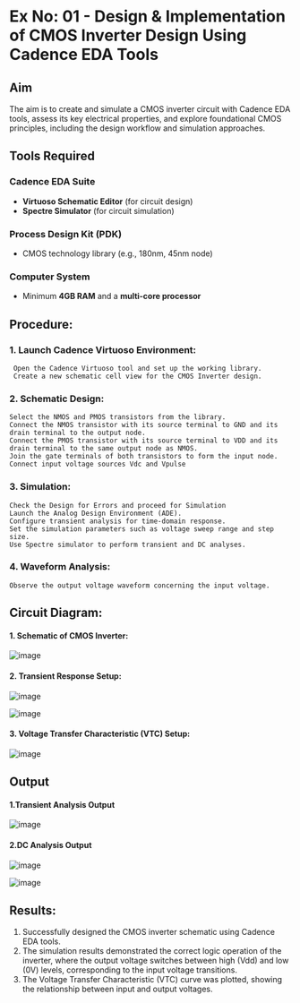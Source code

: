 # Ex No: 01 - Design & Implementation of CMOS Inverter Design Using Cadence EDA Tools

## Aim
The aim is to create and simulate a CMOS inverter circuit with Cadence EDA tools, assess its key electrical properties, and explore foundational CMOS principles, including the design workflow and simulation approaches.

## Tools Required

### Cadence EDA Suite
- **Virtuoso Schematic Editor** (for circuit design)  
- **Spectre Simulator** (for circuit simulation)  

### Process Design Kit (PDK)
- CMOS technology library (e.g., 180nm, 45nm node)  

### Computer System
- Minimum **4GB RAM** and a **multi-core processor**

## Procedure:
### 1. Launch Cadence Virtuoso Environment:
     Open the Cadence Virtuoso tool and set up the working library.
     Create a new schematic cell view for the CMOS Inverter design.
### 2. Schematic Design:
    Select the NMOS and PMOS transistors from the library.
    Connect the NMOS transistor with its source terminal to GND and its drain terminal to the output node.
    Connect the PMOS transistor with its source terminal to VDD and its drain terminal to the same output node as NMOS.
    Join the gate terminals of both transistors to form the input node.
    Connect input voltage sources Vdc and Vpulse
### 3. Simulation:
    Check the Design for Errors and proceed for Simulation
    Launch the Analog Design Environment (ADE).
    Configure transient analysis for time-domain response.
    Set the simulation parameters such as voltage sweep range and step size.
    Use Spectre simulator to perform transient and DC analyses.
### 4. Waveform Analysis:
    Observe the output voltage waveform concerning the input voltage.

## Circuit Diagram:
#### 1. Schematic of CMOS Inverter:


![image](https://github.com/user-attachments/assets/176d42e6-42bc-4cf9-a601-db91bb1aead2)



#### 2. Transient Response Setup:

  ![image](https://github.com/user-attachments/assets/a8b72a58-7217-4efc-ab0a-40d06d67d1ad)

  ![image](https://github.com/user-attachments/assets/815d6b2f-91dd-4c38-a4a5-882b4ec91297)



#### 3. Voltage Transfer Characteristic (VTC)  Setup:

![image](https://github.com/user-attachments/assets/d6b9e139-fb0b-446a-a679-16c379b5b701)



## Output
#### 1.Transient Analysis Output



![image](https://github.com/user-attachments/assets/05a78509-3b90-4662-87b2-281aaccfd739)


#### 2.DC Analysis Output
![image](https://github.com/user-attachments/assets/a432bc30-ae5b-43ee-b24b-75f1477fa800)


![image](https://github.com/user-attachments/assets/3f35e6c3-0b65-4e15-869b-cf11c4c94873)



## Results:

1.	Successfully designed the CMOS inverter schematic using Cadence EDA tools.
2.	The simulation results demonstrated the correct logic operation of the inverter, where the output voltage switches between high (Vdd) and low (0V) levels, corresponding to the input voltage transitions.
3.	The Voltage Transfer Characteristic (VTC) curve was plotted, showing the relationship between input and output voltages.











